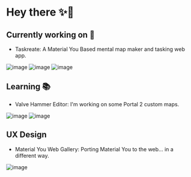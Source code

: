 # Hey there ✨👋
## Currently working on 🧪
- Taskreate: A Material You Based mental map maker and tasking web app.

![image](https://github.com/GuiMar10/GuiMar10/assets/125166258/535c6b2a-818a-42e2-bdbc-1b89ec98b69a)
![image](https://github.com/GuiMar10/GuiMar10/assets/125166258/da2194df-ccf6-48d6-bf73-4f38bb35dc63)
![image](https://github.com/GuiMar10/GuiMar10/assets/125166258/db0a3a76-6eae-4125-9bf3-d3aec8bc1d39)



## Learning 📚
- Valve Hammer Editor: I'm working on some Portal 2 custom maps.

![image](https://github.com/GuiMar10/GuiMar10/assets/125166258/b505ee8a-e817-45d9-a436-a499cd4dad5a)
![image](https://github.com/GuiMar10/GuiMar10/assets/125166258/cdcc4438-a364-4bbb-8ef7-b4fb9bfa5047)

## UX Design
- Material You Web Gallery: Porting Material You to the web... in a different way.
  
![image](https://github.com/GuiMar10/GuiMar10/assets/125166258/80245656-7aa2-4916-8fe6-58a683cbfc64)

<!---
GuiMar10/GuiMar10 is a ✨ special ✨ repository because its `README.md` (this file) appears on your GitHub profile.
You can click the Preview link to take a look at your changes.
--->

